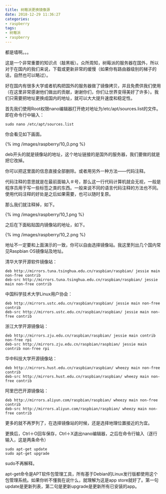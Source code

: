 ```yaml
---
title: 树莓派更换镜像源
date: 2018-12-29 11:36:27
categories:
- raspberry
tags:
- 树莓派
- raspberry
---
```

都是墙啊。。。

<!--more-->

这是一个非常重要的知识点（敲黑板）。众所周知，树莓派的服务器在国外，所以对于在国内的我们来说，下载或更新非常的缓慢（如果你有路由器级别的梯子的话，自然也可以略过）。

好在国内有很多大学或者机构把国外的服务器做了镜像拷贝，并且免费供我们使用（在这里非常感谢他们做出的贡献，谢谢你们，你们让世界变得美好了许多）。我们只需要把地址更换成国内的地址，就可以大大提升速度和稳定性。

首先我们使用Root权限nano编辑器打开绝对地址为/etc/apt/sources.list的文件。即在命令行中输入：

	sudo nano /etc/apt/sources.list
	
你会看见如下画面。

{% img /images/raspberry/10_0.png %}

deb开头的就是镜像站的地址，这个地址链接的是国外的服务器，我们要做的就是把它改掉。

你可以把这里面的信息直接全部删除。或者用另外一种方法——代码注释。

代码注释的意思就是在最前面输入＃号，那么这一行代码计算机就会无视，一般是程序员用于写一些标签之类的东西。一般来说不同的语言代码注释的方法也不同。使用代码注释的好处是之后如果需要，也可以随时复原。

那么我们就注释掉，如下。

{% img /images/raspberry/10_1.png %}

之后在下面粘贴国内镜像站的地址，如下。

{% img /images/raspberry/10_2.png %}

地址不一定要和上面演示的一致，你可以自由选择镜像站。我这里列出几个国内常见Raspbian OS镜像站及地址。

清华大学开源软件镜像站：

	deb http://mirrors.tuna.tsinghua.edu.cn/raspbian/raspbian/ jessie main non-free contrib
	deb-src http://mirrors.tuna.tsinghua.edu.cn/raspbian/raspbian/ jessie main non-free contrib
	
中国科学技术大学Linux用户协会：

	deb http://mirrors.ustc.edu.cn/raspbian/raspbian/ jessie main non-free contrib
	deb-src http://mirrors.ustc.edu.cn/raspbian/raspbian/ jessie main non-free contrib
	
浙江大学开源镜像站：

	deb http://mirrors.zju.edu.cn/raspbian/raspbian/ jessie main contrib non-free rpi
	deb-src http://mirrors.zju.edu.cn/raspbian/raspbian/ jessie main contrib non-free rpi

华中科技大学开源镜像站：

	deb http://mirrors.hust.edu.cn/raspbian/raspbian/ wheezy main non-free contrib
	deb-src http://mirrors.hust.edu.cn/raspbian/raspbian/ wheezy main non-free contrib
	
阿里巴巴开源镜像站：

	deb http://mirrors.aliyun.com/raspbian/raspbian/ wheezy main non-free contrib
	deb-src http://mirrors.aliyun.com/raspbian/raspbian/ wheezy main non-free contrib

更多的就不再罗列了，在选择镜像站的时候，还是选择地理位置接近的为宜。

更换后，Ctrl＋O回车保存，Ctrl＋X退出nano编辑器，之后在命令行输入（逐行输入，这是两条命令）

	sudo apt-get update
	sudo apt-get upgrade

sudo不再解释。

apt-get命令是APT软件包管理工具，所有基于Debian的Linux发行版都使用这个包管理系统。如果你听不懂我在说什么，就理解为这是app store就好了。第一句update是更新列表，第二句是更新upgrade是更新所有已安装的app。